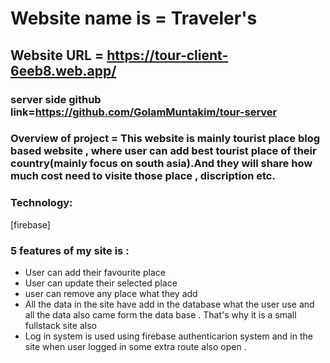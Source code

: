 # Website name is = Traveler's
## Website URL = https://tour-client-6eeb8.web.app/
### server side github link=https://github.com/GolamMuntakim/tour-server
### Overview of project = This website is mainly tourist place blog based website , where user can add best tourist place of their country(mainly focus on south asia).And they will share how much cost need to visite those place , discription etc. 
### Technology: 
[firebase]
### 5 features of my site is : <br>
+ User can add their favourite place 
+ User can update their selected place
+ user can remove any place what they add 
+ All the data in the site have add in the database what the user use and all the data also came form the data base . That's why it is a small fullstack site also
+ Log in system is used using firebase authenticarion system and in the site when user logged in some extra route also open .  
